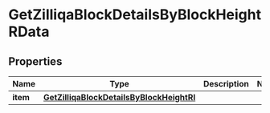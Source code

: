 

# GetZilliqaBlockDetailsByBlockHeightRData


## Properties

Name | Type | Description | Notes
------------ | ------------- | ------------- | -------------
**item** | [**GetZilliqaBlockDetailsByBlockHeightRI**](GetZilliqaBlockDetailsByBlockHeightRI.md) |  | 



